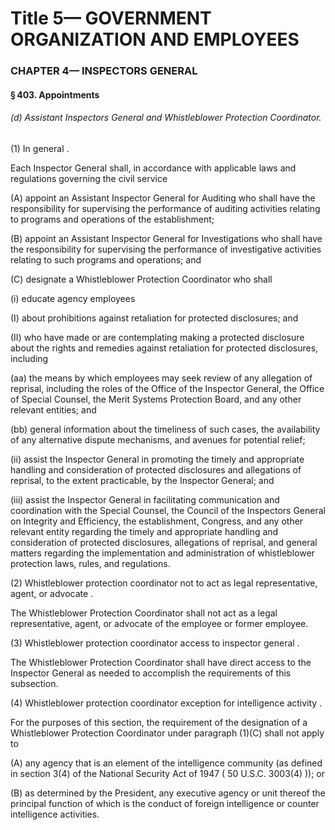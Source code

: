 
# Title 5— GOVERNMENT ORGANIZATION AND EMPLOYEES
### CHAPTER 4— INSPECTORS GENERAL
#### § 403. Appointments
###### (d) Assistant Inspectors General and Whistleblower Protection Coordinator.

(1) In general .

Each Inspector General shall, in accordance with applicable laws and regulations governing the civil service

(A) appoint an Assistant Inspector General for Auditing who shall have the responsibility for supervising the performance of auditing activities relating to programs and operations of the establishment;

(B) appoint an Assistant Inspector General for Investigations who shall have the responsibility for supervising the performance of investigative activities relating to such programs and operations; and

(C) designate a Whistleblower Protection Coordinator who shall

(i) educate agency employees

(I) about prohibitions against retaliation for protected disclosures; and

(II) who have made or are contemplating making a protected disclosure about the rights and remedies against retaliation for protected disclosures, including

(aa) the means by which employees may seek review of any allegation of reprisal, including the roles of the Office of the Inspector General, the Office of Special Counsel, the Merit Systems Protection Board, and any other relevant entities; and

(bb) general information about the timeliness of such cases, the availability of any alternative dispute mechanisms, and avenues for potential relief;

(ii) assist the Inspector General in promoting the timely and appropriate handling and consideration of protected disclosures and allegations of reprisal, to the extent practicable, by the Inspector General; and

(iii) assist the Inspector General in facilitating communication and coordination with the Special Counsel, the Council of the Inspectors General on Integrity and Efficiency, the establishment, Congress, and any other relevant entity regarding the timely and appropriate handling and consideration of protected disclosures, allegations of reprisal, and general matters regarding the implementation and administration of whistleblower protection laws, rules, and regulations.

(2) Whistleblower protection coordinator not to act as legal representative, agent, or advocate .

The Whistleblower Protection Coordinator shall not act as a legal representative, agent, or advocate of the employee or former employee.

(3) Whistleblower protection coordinator access to inspector general .

The Whistleblower Protection Coordinator shall have direct access to the Inspector General as needed to accomplish the requirements of this subsection.

(4) Whistleblower protection coordinator exception for intelligence activity .

For the purposes of this section, the requirement of the designation of a Whistleblower Protection Coordinator under paragraph (1)(C) shall not apply to

(A) any agency that is an element of the intelligence community (as defined in section 3(4) of the National Security Act of 1947 ( 50 U.S.C. 3003(4) )); or

(B) as determined by the President, any executive agency or unit thereof the principal function of which is the conduct of foreign intelligence or counter intelligence activities.
